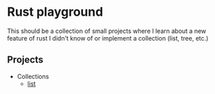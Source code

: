 # Rust playground
This should be a collection of small projects where I learn about a new feature of rust I didn't know of or implement a collection (list, tree, etc.)

## Projects
* Collections
    * <a href="collections/collections/linked_list.rs" traget="_blank">list<a/>

